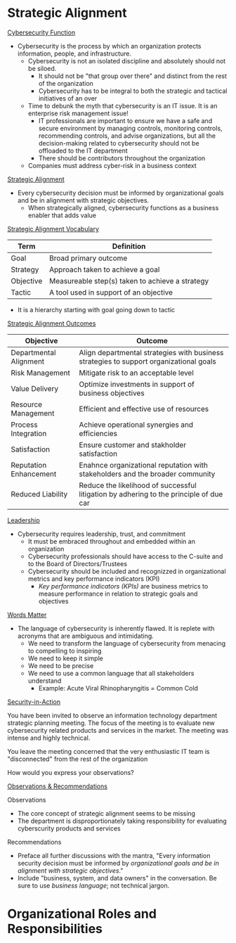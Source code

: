 # Strategic Alignment

<u>Cybersecurity Function</u>
- Cybersecurity is the process by which an organization protects information, people, and infrastructure.
  - Cybersecurity is not an isolated discipline and absolutely should not be siloed.
	- It should not be "that group over there" and distinct from the rest of the organization
	- Cybersecurity has to be integral to both the strategic and tactical initiatives of an over
  - Time to debunk the myth that cybersecurity is an IT issue. It is an enterprise risk management issue!
	- IT professionals are important to ensure we have a safe and secure environment by managing controls, monitoring controls, recommending controls, and advise organizations, but all the decision-making related to cybersecurity should not be offloaded to the IT department
	- There should be contributors throughout the organization
  - Companies must address cyber-risk in a business context
  
 <u>Strategic Alignment</u>
- Every cybersecurity decision must be informed by organizational goals and be in alignment with strategic objectives.
  - When strategically aligned, cybersecurity functions as a business enabler that adds value
  
<u>Strategic Alignment Vocabulary</u>

| Term | Definition |
| --- | --- |
| Goal | Broad primary outcome |
| Strategy | Approach taken to achieve a goal |
| Objective | Measureable step(s) taken to achieve a strategy |
| Tactic | A tool used in support of an objective |
- It is a hierarchy starting with goal going down to tactic

<u>Strategic Alignment Outcomes</u>

| Objective | Outcome |
| --- | --- |
| Departmental Alignment | Align departmental strategies with business strategies to support organizational goals |
| Risk Management | Mitigate risk to an acceptable level |
| Value Delivery | Optimize investments in support of business objectives |
| Resource Management | Efficient and effective use of resources |
| Process Integration | Achieve operational synergies and efficiencies |
| Satisfaction | Ensure customer and stakholder satisfaction |
| Reputation Enhancement | Enahnce organizational reputation with stakeholders and the broader community |
| Reduced Liability | Reduce the likelihood of successful litigation by adhering to the principle of due car |

<u>Leadership</u>
- Cybersecurity requires leadership, trust, and commitment
  - It must be embraced throughout and embedded within an organization
  - Cybersecurity professionals should have access to the C-suite and to the Board of Directors/Trustees
  - Cybersecurity should be included and recognizzed in organizational metrics and key performance indicators (KPI)
    - *Key performance indicators (KPIs)* are business metrics to measure performance in relation to strategic goals and objectives

<u>Words Matter</u>
- The language of cybersecurity is inherently flawed. It is replete with acronyms that are ambiguous and intimidating.
  - We need to transform the language of cybersecurity from menacing to compelling to inspiring
  - We need to keep it simple
  - We need to be precise
  - We need to use a common language that all stakeholders understand
	- Example: Acute Viral Rhinopharyngitis = Common Cold
	
<u>Security-in-Action</u>

You have been invited to observe an information technology department strategic planning meeting. The focus of the meeting is to evaluate new cybersecurity related products and services in the market. The meeting was intense and highly technical.

You leave the meeting concerned that the very enthusiastic IT team is "disconnected" from the rest of the organization

How would you express your observations?

<u>Observations & Recommendations</u>

Observations
- The core concept of strategic alignment seems to be missing
- The department is disproportionately taking responsibility for evaluating cyberscurity products and services

Recommendations
- Preface all further discussions with the mantra, "Every information security decision must be informed by *organizational goals and be in alignment with strategic objectives*."
- Include "business, system, and data owners" in the conversation. Be sure to use *business language*; not technical jargon.

# Organizational Roles and Responsibilities